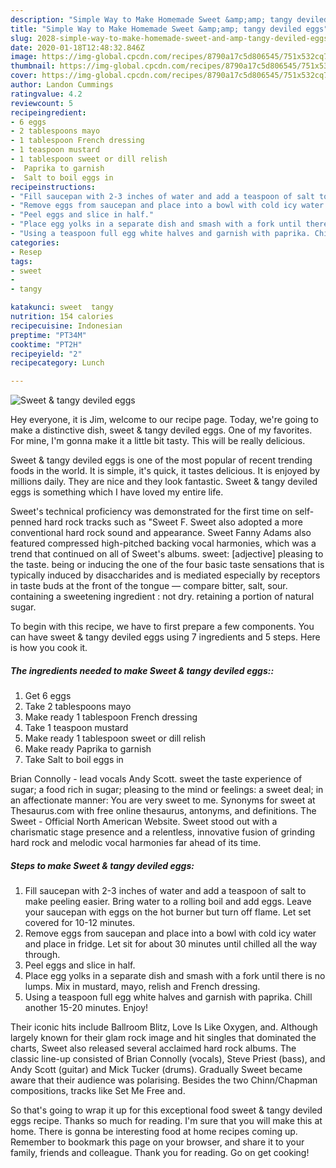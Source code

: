 ```yaml
---
description: "Simple Way to Make Homemade Sweet &amp;amp; tangy deviled eggs"
title: "Simple Way to Make Homemade Sweet &amp;amp; tangy deviled eggs"
slug: 2028-simple-way-to-make-homemade-sweet-and-amp-tangy-deviled-eggs
date: 2020-01-18T12:48:32.846Z
image: https://img-global.cpcdn.com/recipes/8790a17c5d806545/751x532cq70/sweet-tangy-deviled-eggs-recipe-main-photo.jpg
thumbnail: https://img-global.cpcdn.com/recipes/8790a17c5d806545/751x532cq70/sweet-tangy-deviled-eggs-recipe-main-photo.jpg
cover: https://img-global.cpcdn.com/recipes/8790a17c5d806545/751x532cq70/sweet-tangy-deviled-eggs-recipe-main-photo.jpg
author: Landon Cummings
ratingvalue: 4.2
reviewcount: 5
recipeingredient:
- 6 eggs
- 2 tablespoons mayo
- 1 tablespoon French dressing
- 1 teaspoon mustard
- 1 tablespoon sweet or dill relish
-  Paprika to garnish
-  Salt to boil eggs in
recipeinstructions:
- "Fill saucepan with 2-3 inches of water and add a teaspoon of salt to make peeling easier. Bring water to a rolling boil and add eggs. Leave your saucepan with eggs on the hot burner but turn off flame. Let set covered for 10-12 minutes."
- "Remove eggs from saucepan and place into a bowl with cold icy water and place in fridge. Let sit for about 30 minutes until chilled all the way through."
- "Peel eggs and slice in half."
- "Place egg yolks in a separate dish and smash with a fork until there is no lumps. Mix in mustard, mayo, relish and French dressing."
- "Using a teaspoon full egg white halves and garnish with paprika. Chill another 15-20 minutes. Enjoy!"
categories:
- Resep
tags:
- sweet
- 
- tangy

katakunci: sweet  tangy
nutrition: 154 calories
recipecuisine: Indonesian
preptime: "PT34M"
cooktime: "PT2H"
recipeyield: "2"
recipecategory: Lunch

---
```



![Sweet &amp; tangy deviled eggs](https://img-global.cpcdn.com/recipes/8790a17c5d806545/751x532cq70/sweet-tangy-deviled-eggs-recipe-main-photo.jpg)

Hey everyone, it is Jim, welcome to our recipe page. Today, we're going to make a distinctive dish, sweet &amp; tangy deviled eggs. One of my favorites. For mine, I'm gonna make it a little bit tasty. This will be really delicious.

Sweet &amp; tangy deviled eggs is one of the most popular of recent trending foods in the world. It is simple, it's quick, it tastes delicious. It is enjoyed by millions daily. They are nice and they look fantastic. Sweet &amp; tangy deviled eggs is something which I have loved my entire life.

Sweet&#39;s technical proficiency was demonstrated for the first time on self-penned hard rock tracks such as &#34;Sweet F. Sweet also adopted a more conventional hard rock sound and appearance. Sweet Fanny Adams also featured compressed high-pitched backing vocal harmonies, which was a trend that continued on all of Sweet&#39;s albums. sweet: [adjective] pleasing to the taste. being or inducing the one of the four basic taste sensations that is typically induced by disaccharides and is mediated especially by receptors in taste buds at the front of the tongue — compare bitter, salt, sour. containing a sweetening ingredient : not dry. retaining a portion of natural sugar.


To begin with this recipe, we have to first prepare a few components. You can have sweet &amp; tangy deviled eggs using 7 ingredients and 5 steps. Here is how you cook it.

##### The ingredients needed to make Sweet &amp; tangy deviled eggs::

1. Get 6 eggs
1. Take 2 tablespoons mayo
1. Make ready 1 tablespoon French dressing
1. Take 1 teaspoon mustard
1. Make ready 1 tablespoon sweet or dill relish
1. Make ready  Paprika to garnish
1. Take  Salt to boil eggs in


Brian Connolly - lead vocals Andy Scott. sweet the taste experience of sugar; a food rich in sugar; pleasing to the mind or feelings: a sweet deal; in an affectionate manner: You are very sweet to me. Synonyms for sweet at Thesaurus.com with free online thesaurus, antonyms, and definitions. The Sweet - Official North American Website. Sweet stood out with a charismatic stage presence and a relentless, innovative fusion of grinding hard rock and melodic vocal harmonies far ahead of its time. 

##### Steps to make Sweet &amp; tangy deviled eggs:

1. Fill saucepan with 2-3 inches of water and add a teaspoon of salt to make peeling easier. Bring water to a rolling boil and add eggs. Leave your saucepan with eggs on the hot burner but turn off flame. Let set covered for 10-12 minutes.
1. Remove eggs from saucepan and place into a bowl with cold icy water and place in fridge. Let sit for about 30 minutes until chilled all the way through.
1. Peel eggs and slice in half.
1. Place egg yolks in a separate dish and smash with a fork until there is no lumps. Mix in mustard, mayo, relish and French dressing.
1. Using a teaspoon full egg white halves and garnish with paprika. Chill another 15-20 minutes. Enjoy!


Their iconic hits include Ballroom Blitz, Love Is Like Oxygen, and. Although largely known for their glam rock image and hit singles that dominated the charts, Sweet also released several acclaimed hard rock albums. The classic line-up consisted of Brian Connolly (vocals), Steve Priest (bass), and Andy Scott (guitar) and Mick Tucker (drums). Gradually Sweet became aware that their audience was polarising. Besides the two Chinn/Chapman compositions, tracks like Set Me Free and. 

So that's going to wrap it up for this exceptional food sweet &amp; tangy deviled eggs recipe. Thanks so much for reading. I'm sure that you will make this at home. There is gonna be interesting food at home recipes coming up. Remember to bookmark this page on your browser, and share it to your family, friends and colleague. Thank you for reading. Go on get cooking!

